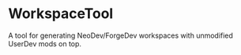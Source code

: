 # WorkspaceTool

A tool for generating NeoDev/ForgeDev workspaces with unmodified UserDev mods on top.
